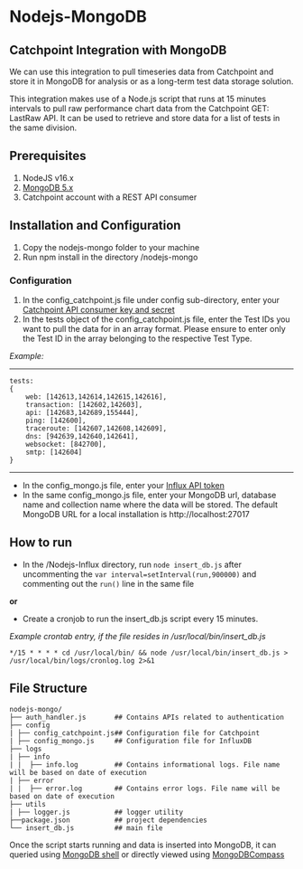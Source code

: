# Nodejs-MongoDB
Catchpoint Integration with MongoDB
---
We can use this integration to pull timeseries data from Catchpoint and store it in MongoDB for analysis or as a long-term test data storage solution.

This integration makes use of a Node.js script that runs at 15 minutes intervals to pull raw performance chart data from the Catchpoint GET: LastRaw API. It can be used to retrieve and store data for a list of tests in the same division. 

## Prerequisites
1. NodeJS v16.x
2. [MongoDB 5.x](https://www.mongodb.com/try/download/community)
3. Catchpoint account with a REST API consumer

## Installation and Configuration
1. Copy the nodejs-mongo folder to your machine
2. Run npm install in the directory /nodejs-mongo

### Configuration
1. In the config_catchpoint.js file under config sub-directory, enter your [Catchpoint API consumer key and secret](https://portal.catchpoint.com/ui/Content/Administration/ApiDetail.aspx)
2. In the tests object of the config_catchpoint.js file, enter the Test IDs you want to pull the data for in an array format. Please ensure to enter only the Test ID in the array belonging to the respective Test Type.

*Example:*

---
    tests: 
    {
        web: [142613,142614,142615,142616],
        transaction: [142602,142603],
        api: [142683,142689,155444],
        ping: [142600],
        traceroute: [142607,142608,142609],
        dns: [942639,142640,142641],
        websocket: [842700],
        smtp: [142604]
    }

---
- In the config_mongo.js file, enter your [Influx API token](https://docs.influxdata.com/influxdb/cloud/security/tokens/create-token/)
- In the same config_mongo.js file, enter your MongoDB url, database name and collection name where the data will be stored. The default MongoDB URL for a local installation is http://localhost:27017

## How to run
- In the /Nodejs-Influx directory, run `node insert_db.js` after uncommenting the `var interval=setInterval(run,900000)` and commenting out the `run()` line in the same file

**or**

- Create a cronjob to run the insert_db.js script every 15 minutes.

*Example crontab entry, if the file resides in /usr/local/bin/insert_db.js*

`*/15 * * * * cd /usr/local/bin/ && node /usr/local/bin/insert_db.js > /usr/local/bin/logs/cronlog.log 2>&1`


## File Structure

    nodejs-mongo/
    ├── auth_handler.js       ## Contains APIs related to authentication       
    ├── config
    | ├── config_catchpoint.js## Configuration file for Catchpoint 
    | ├── config_mongo.js     ## Configuration file for InfluxDB 
    ├── logs
    | ├── info
    | |  ├── info.log         ## Contains informational logs. File name will be based on date of execution
    | ├── error
    | |  ├── error.log        ## Contains error logs. File name will be based on date of execution          
    ├── utils
    | ├── logger.js           ## logger utility
    ├──package.json           ## project dependencies
    └── insert_db.js          ## main file


Once the script starts running and data is inserted into MongoDB, it can queried using [MongoDB shell](https://docs.mongodb.com/manual/tutorial/query-documents/) or directly viewed using [MongoDBCompass](https://www.mongodb.com/products/compass)


